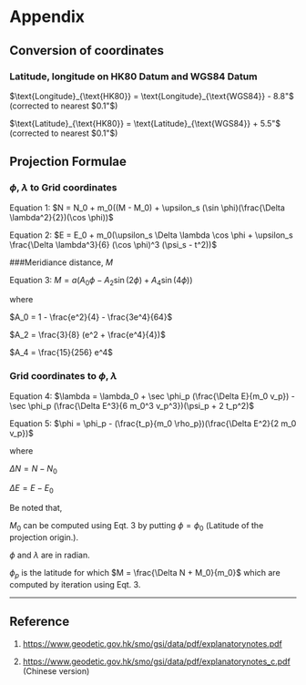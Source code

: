 # Appendix

## Conversion of coordinates

### Latitude, longitude on HK80 Datum and WGS84 Datum

$\text{Longitude}_{\text{HK80}} = \text{Longitude}_{\text{WGS84}} - 8.8"$ (corrected to nearest $0.1"$)

$\text{Latitude}_{\text{HK80}} = \text{Latitude}_{\text{WGS84}} + 5.5"$ (corrected to nearest $0.1"$)



## Projection Formulae

### $\phi$, $\lambda$ to Grid coordinates

Equation 1: $N = N_0 + m_0((M - M_0) + \upsilon_s (\sin \phi)(\frac{\Delta \lambda^2}{2})(\cos \phi))$

Equation 2: $E = E_0 + m_0(\upsilon_s \Delta \lambda \cos \phi + \upsilon_s \frac{\Delta \lambda^3}{6} (\cos \phi)^3 (\psi_s - t^2))$




###Meridiance distance, $M$

Equation 3: $M = a(A_0 \phi - A_2 \sin(2\phi) + A_4 \sin(4\phi))$

where

$A_0 = 1 - \frac{e^2}{4} - \frac{3e^4}{64}$

$A_2 = \frac{3}{8} (e^2 + \frac{e^4}{4})$

$A_4 = \frac{15}{256} e^4$




### Grid coordinates to $\phi$, $\lambda$

Equation 4: $\lambda = \lambda_0 + \sec \phi_p (\frac{\Delta E}{m_0 v_p}) - \sec \phi_p (\frac{\Delta E^3}{6 m_0^3 v_p^3})(\psi_p + 2 t_p^2)$

Equation 5: $\phi = \phi_p - (\frac{t_p}{m_0 \rho_p})(\frac{\Delta E^2}{2 m_0 v_p})$

where 

$\Delta N = N - N_0$

$\Delta E = E - E_0$




Be noted that,

$M_0$ can be computed using Eqt. 3 by putting $\phi = \phi_0$ (Latitude of the projection origin.).

$\phi$ and $\lambda$ are in radian.

$\phi_p$ is the latitude for which $M = \frac{\Delta N + M_0}{m_0}$ which are computed by iteration using Eqt. 3.




---

## Reference

1. <https://www.geodetic.gov.hk/smo/gsi/data/pdf/explanatorynotes.pdf>

2. <https://www.geodetic.gov.hk/smo/gsi/data/pdf/explanatorynotes_c.pdf> (Chinese version)
